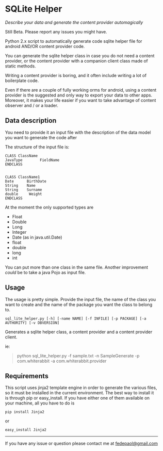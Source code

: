 SQLite Helper
=========

*Describe your data and generate the content provider automagically*

Still Beta. Please report any issues you might have.


Python 2.x script to automatically generate code sqlite helper file for android AND/OR content provider code.

You can generate the sqlite helper class in case you do not need a content provider, or the content provider with a companion client class made of static methods.

Writing a content provider is boring, and it often include writing a lot of boilerplate code. 

Even if there are a couple of fully working orms for android, using a content provider is the suggested and only way to export your data to other apps. 
Moreover, it makes your life easier if you want to take advantage of content observer and / or a loader. 



Data description
-

You need to provide it an input file with the description of the data model you want to generate the code after

The structure of the input file is:
    
    CLASS ClassName
    JavaType        FieldName
    ENDCLASS


    CLASS ClassName1
    Date      BirthDate
    String    Name
    String    Surname
    double     Weight
    ENDCLASS


At the moment the only supported types are 
* Float
* Double
* Long
* Integer 
* Date (as in java.util.Date)
* float
* double
* long
* int

You can put more than one class in the same file.
Another improvement _could_ be to take a java Pojo as input file.

Usage
-

The usage is pretty simple. Provide the input file, the name of the class you want to create and the name of the package you want the class to belong to.


    sql_lite_helper.py [-h] [-name NAME] [-f INFILE] [-p PACKAGE] [-a AUTHORITY] [-v DBVERSION]

Generates a sqlite helper class, a content provider and a content provider client.

ie:
>python sql_lite_helper.py -f sample.txt -n SampleGenerate -p com.whiterabbit -a com.whiterabbit.provider


Requirements
-

This script uses jinja2 template engine in order to generate the various files, so it must be installed in the current environment. 
The best way to install it is through pip or easy_install. 
If you have either one of them available on your machine, all you have to do is

    pip install Jinja2

or

    easy_install Jinja2


----


If you have any issue or question  please contact me at fedepaol@gmail.com



